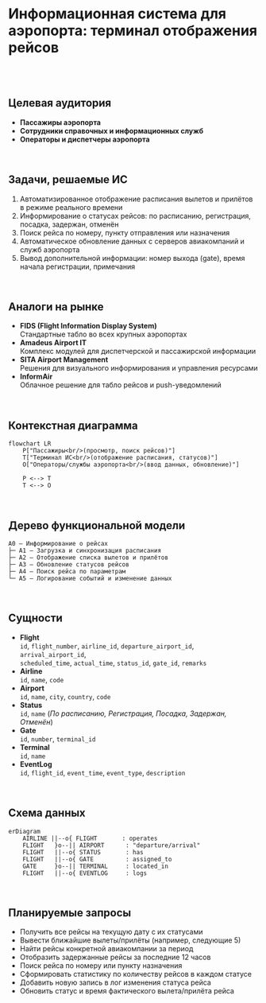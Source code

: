 # Информационная система для аэропорта: терминал отображения рейсов
<br/><br/>

## Целевая аудитория
- **Пассажиры аэропорта**  
- **Сотрудники справочных и информационных служб**
- **Операторы и диспетчеры аэропорта**

<br/>

## Задачи, решаемые ИС
1. Автоматизированное отображение расписания вылетов и прилётов в режиме реального времени  
2. Информирование о статусах рейсов: по расписанию, регистрация, посадка, задержан, отменён  
3. Поиск рейса по номеру, пункту отправления или назначения  
4. Автоматическое обновление данных с серверов авиакомпаний и служб аэропорта  
5. Вывод дополнительной информации: номер выхода (gate), время начала регистрации, примечания  

<br/>

## Аналоги на рынке
- **FIDS (Flight Information Display System)**  
  Стандартные табло во всех крупных аэропортах  
- **Amadeus Airport IT**  
  Комплекс модулей для диспетчерской и пассажирской информации  
- **SITA Airport Management**  
  Решения для визуального информирования и управления ресурсами  
- **InformAir**  
  Облачное решение для табло рейсов и push-уведомлений  

<br/>

## Контекстная диаграмма

```mermaid
flowchart LR
    P["Пассажиры<br/>(просмотр, поиск рейсов)"]
    T["Терминал ИС<br/>(отображение расписания, статусов)"]
    O["Операторы/службы аэропорта<br/>(ввод данных, обновление)"]

    P <--> T
    T <--> O
```

<br/>

## Дерево функциональной модели
```
A0 – Информирование о рейсах
├─ A1 – Загрузка и синхронизация расписания
├─ A2 – Отображение списка вылетов и прилётов
├─ A3 – Обновление статусов рейсов
├─ A4 – Поиск рейса по параметрам
└─ A5 – Логирование событий и изменение данных
```

<br/>

## Сущности

- **Flight**  
  `id`, `flight_number`, `airline_id`, `departure_airport_id`, `arrival_airport_id`,  
  `scheduled_time`, `actual_time`, `status_id`, `gate_id`, `remarks`
- **Airline**  
  `id`, `name`, `code`
- **Airport**  
  `id`, `name`, `city`, `country`, `code`
- **Status**  
  `id`, `name` (_По расписанию, Регистрация, Посадка, Задержан, Отменён_)
- **Gate**  
  `id`, `number`, `terminal_id`
- **Terminal**  
  `id`, `name`
- **EventLog**  
  `id`, `flight_id`, `event_time`, `event_type`, `description`

<br/>

## Схема данных

```mermaid
erDiagram
    AIRLINE ||--o{ FLIGHT       : operates
    FLIGHT   }o--|| AIRPORT      : "departure/arrival"
    FLIGHT   ||--o{ STATUS       : has
    FLIGHT   ||--o{ GATE         : assigned_to
    GATE     }o--|| TERMINAL     : located_in
    FLIGHT   ||--o{ EVENTLOG     : logs
```

<br/>

## Планируемые запросы
- Получить все рейсы на текущую дату с их статусами  
- Вывести ближайшие вылеты/прилёты (например, следующие 5)  
- Найти рейсы конкретной авиакомпании за период  
- Отобразить задержанные рейсы за последние 12 часов  
- Поиск рейса по номеру или пункту назначения  
- Сформировать статистику по количеству рейсов в каждом статусе  
- Добавить новую запись в лог изменения статуса рейса  
- Обновить статус и время фактического вылета/прилёта рейса